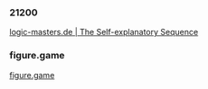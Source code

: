 ### 21200

[logic-masters.de | The Self-explanatory Sequence](https://logic-masters.de/Raetselportal/Raetsel/zeigen.php?id=000199)


### figure.game

[figure.game](https://figure.game)



